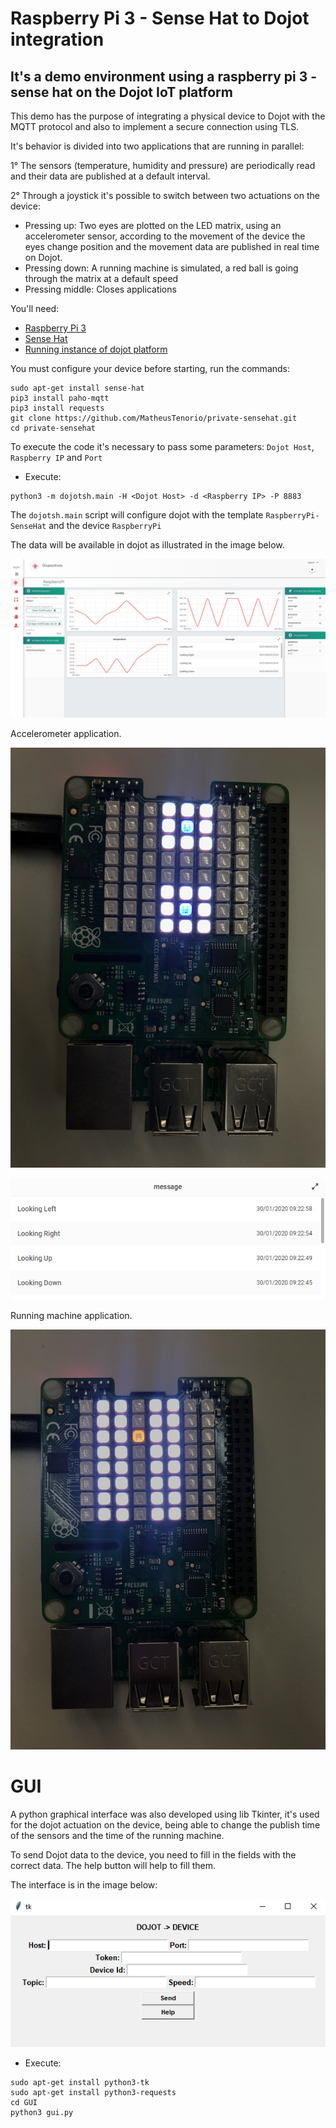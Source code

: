 # Raspberry Pi 3 - Sense Hat to Dojot integration
## It's a demo environment using a raspberry pi 3 - sense hat on the Dojot IoT platform

This demo has the purpose of integrating a physical device to Dojot with the MQTT protocol and also to implement a secure connection using TLS. 

It's behavior is divided into two applications that are running in parallel:

1° The sensors (temperature, humidity and pressure) are periodically read and their data are published at a default interval.

2° Through a joystick it's possible to switch between two actuations on the device:
- Pressing up: Two eyes are plotted on the LED matrix, using an accelerometer sensor, according to the movement of the device the eyes change position and the movement data are published in real time on Dojot.
- Pressing down: A running machine is simulated, a red ball is going through the matrix at a default speed
- Pressing middle: Closes applications

You'll need:
* [Raspberry Pi 3](https://www.raspberrypi.org/products/raspberry-pi-3-model-b)
* [Sense Hat](https://www.raspberrypi.org/products/sense-hat/)
* [Running instance of dojot platform](http://dojotdocs.readthedocs.io/en/latest/installation-guide.html)

You must configure your device before starting, run the commands:

```shell
sudo apt-get install sense-hat
pip3 install paho-mqtt
pip3 install requests
git clone https://github.com/MatheusTenorio/private-sensehat.git
cd private-sensehat
```
To execute the code it's necessary to pass some parameters: `Dojot Host`, `Raspberry IP` and `Port`
- Execute: 

```shell
python3 -m dojotsh.main -H <Dojot Host> -d <Raspberry IP> -P 8883 
```

The `dojotsh.main` script will configure dojot with the template `RaspberryPi-SenseHat` and the device `RaspberryPi`

The data will be available in dojot as illustrated in the image below.

![Raspberry Pi data received by Dojot](images/sensors.png)

Accelerometer application.

![Movement eyes](images/movement_actuation.jpg)

![Movement publish](images/movement_publish.png)

Running machine application.

![Running machine actuation](images/running-machine.jpg)


# GUI
A python graphical interface was also developed using lib Tkinter, it's used for the dojot actuation on the device, being able to change the publish time of the sensors and the time of the running machine.

To send Dojot data to the device, you need to fill in the fields with the correct data. The help button will help to fill them.

The interface is in the image below:

![Graphical Interface](images/GUI.png)

- Execute:

```shell
sudo apt-get install python3-tk
sudo apt-get install python3-requests
cd GUI
python3 gui.py
```
